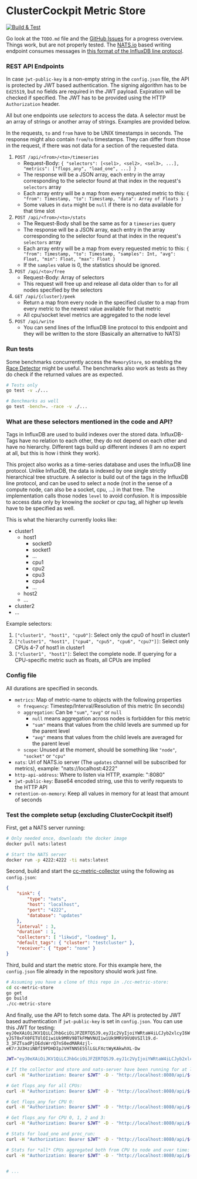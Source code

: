 # ClusterCockpit Metric Store

[![Build & Test](https://github.com/ClusterCockpit/cc-metric-store/actions/workflows/test.yml/badge.svg)](https://github.com/ClusterCockpit/cc-metric-store/actions/workflows/test.yml)

Go look at the `TODO.md` file and the [GitHub Issues](https://github.com/ClusterCockpit/cc-metric-store/issues) for a progress overview. Things work, but are not properly tested.
The [NATS.io](https://nats.io/) based writing endpoint consumes messages in [this format of the InfluxDB line protocol](https://github.com/ClusterCockpit/cc-specifications/blob/master/metrics/lineprotocol_alternative.md).

### REST API Endpoints

In case `jwt-public-key` is a non-empty string in the `config.json` file, the API is protected by JWT based authentication. The signing algorithm has to be `Ed25519`, but no
fields are required in the JWT payload. Expiration will be checked if specified. The JWT has to be provided using the HTTP `Authorization` header.

All but one endpoints use *selectors* to access the data. A selector must be an array of strings or another array of strings. Examples are provided below.

In the requests, `to` and `from` have to be UNIX timestamps in seconds. The response might also contain `from`/`to` timestamps. They can differ from those in the request,
if there was not data for a section of the requested data.

1. `POST /api/<from>/<to>/timeseries`
    - Request-Body: `{ "selectors": [<sel1>, <sel2>, <sel3>, ...], "metrics": ["flops_any", "load_one", ...] }`
    - The response will be a JSON array, each entry in the array corresponding to the selector found at that index in the request's `selectors` array
    - Each array entry will be a map from every requested metric to this: `{ "from": Timestamp, "to": Timestamp, "data": Array of Floats }`
    - Some values in `data` might be `null` if there is no data available for that time slot
2. `POST /api/<from>/<to>/stats`
    - The Request-Body shall be the same as for a `timeseries` query
    - The response will be a JSON array, each entry in the array corresponding to the selector found at that index in the request's `selectors` array
    - Each array entry will be a map from every requested metric to this: `{ "from": Timestamp, "to": Timestamp, "samples": Int, "avg": Float, "min": Float, "max": Float }`
    - If the `samples` value is 0, the statistics should be ignored.
3. `POST /api/<to>/free`
    - Request-Body: Array of selectors
    - This request will free up and release all data older than `to` for all nodes specified by the selectors
4. `GET /api/{cluster}/peek`
    - Return a map from every node in the specified cluster to a map from every metric to the newest value available for that metric
    - All cpu/socket level metrics are aggregated to the node level
5. `POST /api/write`
    - You can send lines of the InfluxDB line protocol to this endpoint and they will be written to the store (Basically an alternative to NATS)

### Run tests

Some benchmarks concurrently access the `MemoryStore`, so enabling the
[Race Detector](https://golang.org/doc/articles/race_detector) might be useful.
The benchmarks also work as tests as they do check if the returned values are as
expected.

```sh
# Tests only
go test -v ./...

# Benchmarks as well
go test -bench=. -race -v ./...
```

### What are these selectors mentioned in the code and API?

Tags in InfluxDB are used to build indexes over the stored data. InfluxDB-Tags have no
relation to each other, they do not depend on each other and have no hierarchy.
Different tags build up different indexes (I am no expert at all, but this is how i think they work).

This project also works as a time-series database and uses the InfluxDB line protocol.
Unlike InfluxDB, the data is indexed by one single strictly hierarchical tree structure.
A selector is build out of the tags in the InfluxDB line protocol, and can be used to select
a node (not in the sense of a compute node, can also be a socket, cpu, ...) in that tree.
The implementation calls those nodes `level` to avoid confusion.
It is impossible to access data only by knowing the *socket* or *cpu* tag, all higher up levels have to be specified as well.

This is what the hierarchy currently looks like:

- cluster1
  - host1
    - socket0
    - socket1
    - ...
    - cpu1
    - cpu2
    - cpu3
    - cpu4
    - ...
  - host2
  - ...
- cluster2
- ...

Example selectors:
1. `["cluster1", "host1", "cpu0"]`: Select only the cpu0 of host1 in cluster1
2. `["cluster1", "host1", ["cpu4", "cpu5", "cpu6", "cpu7"]]`: Select only CPUs 4-7 of host1 in cluster1
3. `["cluster1", "host1"]`: Select the complete node. If querying for a CPU-specific metric such as floats, all CPUs are implied

### Config file

All durations are specified in seconds.

- `metrics`: Map of metric-name to objects with the following properties
    - `frequency`: Timestep/Interval/Resolution of this metric (In seconds)
    - `aggregation`: Can be `"sum"`, `"avg"` or `null`
        - `null` means aggregation across nodes is forbidden for this metric
        - `"sum"` means that values from the child levels are summed up for the parent level
        - `"avg"` means that values from the child levels are averaged for the parent level
    - `scope`: Unused at the moment, should be something like `"node"`, `"socket"` or `"cpu"`
- `nats`: Url of NATS.io server (The `updates` channel will be subscribed for metrics), example: "nats://localhost:4222"
- `http-api-address`: Where to listen via HTTP, example: ":8080"
- `jwt-public-key`: Base64 encoded string, use this to verify requests to the HTTP API
- `retention-on-memory`: Keep all values in memory for at least that amount of seconds

### Test the complete setup (excluding ClusterCockpit itself)

First, get a NATS server running:

```sh
# Only needed once, downloads the docker image
docker pull nats:latest

# Start the NATS server
docker run -p 4222:4222 -ti nats:latest
```

Second, build and start the [cc-metric-collector](https://github.com/ClusterCockpit/cc-metric-collector) using the following as `config.json`:

```json
{
    "sink": {
        "type": "nats",
        "host": "localhost",
        "port": "4222",
        "database": "updates"
    },
    "interval" : 3,
    "duration" : 1,
    "collectors": [ "likwid", "loadavg" ],
    "default_tags": { "cluster": "testcluster" },
    "receiver": { "type": "none" }
}
```

Third, build and start the metric store. For this example here, the `config.json` file
already in the repository should work just fine.

```sh
# Assuming you have a clone of this repo in ./cc-metric-store:
cd cc-metric-store
go get
go build
./cc-metric-store
```

And finally, use the API to fetch some data. The API is protected by JWT based authentication if `jwt-public-key` is set in `config.json`. You can use this JWT for testing: `eyJ0eXAiOiJKV1QiLCJhbGciOiJFZERTQSJ9.eyJ1c2VyIjoiYWRtaW4iLCJyb2xlcyI6WyJST0xFX0FETUlOIiwiUk9MRV9BTkFMWVNUIiwiUk9MRV9VU0VSIl19.d-3_3FZTsadPjDEdsWrrQ7nS0edMAR4zjl-eK7rJU3HziNBfI9PDHDIpJVHTNN5E5SlLGLFXctWyKAkwhXL-Dw`

```sh
JWT="eyJ0eXAiOiJKV1QiLCJhbGciOiJFZERTQSJ9.eyJ1c2VyIjoiYWRtaW4iLCJyb2xlcyI6WyJST0xFX0FETUlOIiwiUk9MRV9BTkFMWVNUIiwiUk9MRV9VU0VSIl19.d-3_3FZTsadPjDEdsWrrQ7nS0edMAR4zjl-eK7rJU3HziNBfI9PDHDIpJVHTNN5E5SlLGLFXctWyKAkwhXL-Dw"

# If the collector and store and nats-server have been running for at least 60 seconds on the same host, you may run:
curl -H "Authorization: Bearer $JWT" -D - "http://localhost:8080/api/$(expr $(date +%s) - 60)/$(date +%s)/timeseries" -d "{ \"selectors\": [[\"testcluster\", \"$(hostname)\"]], \"metrics\": [\"load_one\"] }"

# Get flops_any for all CPUs:
curl -H "Authorization: Bearer $JWT" -D - "http://localhost:8080/api/$(expr $(date +%s) - 60)/$(date +%s)/timeseries" -d "{ \"selectors\": [[\"testcluster\", \"$(hostname)\"]], \"metrics\": [\"flops_any\"] }"

# Get flops_any for CPU 0:
curl -H "Authorization: Bearer $JWT" -D - "http://localhost:8080/api/$(expr $(date +%s) - 60)/$(date +%s)/timeseries" -d "{ \"selectors\": [[\"testcluster\", \"$(hostname)\", \"cpu0\"]], \"metrics\": [\"flops_any\"] }"

# Get flops_any for CPU 0, 1, 2 and 3:
curl -H "Authorization: Bearer $JWT" -D - "http://localhost:8080/api/$(expr $(date +%s) - 60)/$(date +%s)/timeseries" -d "{ \"selectors\": [[\"testcluster\", \"$(hostname)\", [\"cpu0\", \"cpu1\", \"cpu2\", \"cpu3\"]]], \"metrics\": [\"flops_any\"] }"

# Stats for load_one and proc_run:
curl -H "Authorization: Bearer $JWT" -D - "http://localhost:8080/api/$(expr $(date +%s) - 60)/$(date +%s)/stats" -d "{ \"selectors\": [[\"testcluster\", \"$(hostname)\"]], \"metrics\": [\"load_one\", \"proc_run\"] }"

# Stats for *all* CPUs aggregated both from CPU to node and over time:
curl -H "Authorization: Bearer $JWT" -D - "http://localhost:8080/api/$(expr $(date +%s) - 60)/$(date +%s)/stats" -d "{ \"selectors\": [[\"testcluster\", \"$(hostname)\"]], \"metrics\": [\"flops_sp\", \"flops_dp\"] }"


# ...
```

